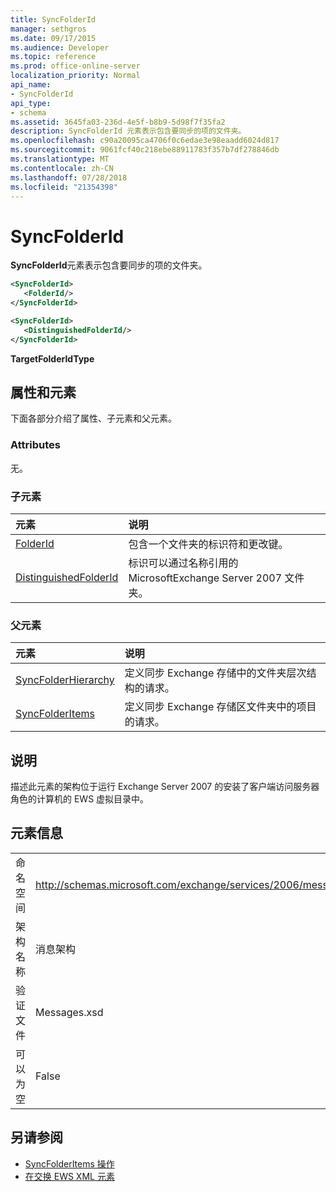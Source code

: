 ```yaml
---
title: SyncFolderId
manager: sethgros
ms.date: 09/17/2015
ms.audience: Developer
ms.topic: reference
ms.prod: office-online-server
localization_priority: Normal
api_name:
- SyncFolderId
api_type:
- schema
ms.assetid: 3645fa03-236d-4e5f-b8b9-5d98f7f35fa2
description: SyncFolderId 元素表示包含要同步的项的文件夹。
ms.openlocfilehash: c90a20095ca4706f0c6edae3e98eaadd6024d817
ms.sourcegitcommit: 9061fcf40c218ebe88911783f357b7df278846db
ms.translationtype: MT
ms.contentlocale: zh-CN
ms.lasthandoff: 07/28/2018
ms.locfileid: "21354398"
---
```

# <a name="syncfolderid"></a>SyncFolderId

**SyncFolderId**元素表示包含要同步的项的文件夹。 
  
```xml
<SyncFolderId>
   <FolderId/>
</SyncFolderId>
```

```xml
<SyncFolderId>
   <DistinguishedFolderId/> 
</SyncFolderId>
```

**TargetFolderIdType**

## <a name="attributes-and-elements"></a>属性和元素

下面各部分介绍了属性、子元素和父元素。
  
### <a name="attributes"></a>Attributes

无。
  
### <a name="child-elements"></a>子元素

|**元素**|**说明**|
|:-----|:-----|
|[FolderId](folderid.md) <br/> |包含一个文件夹的标识符和更改键。  <br/> |
|[DistinguishedFolderId](distinguishedfolderid.md) <br/> |标识可以通过名称引用的 MicrosoftExchange Server 2007 文件夹。  <br/> |
   
### <a name="parent-elements"></a>父元素

|**元素**|**说明**|
|:-----|:-----|
|[SyncFolderHierarchy](syncfolderhierarchy.md) <br/> |定义同步 Exchange 存储中的文件夹层次结构的请求。  <br/> |
|[SyncFolderItems](syncfolderitems.md) <br/> |定义同步 Exchange 存储区文件夹中的项目的请求。  <br/> |
   
## <a name="remarks"></a>说明

描述此元素的架构位于运行 Exchange Server 2007 的安装了客户端访问服务器角色的计算机的 EWS 虚拟目录中。
  
## <a name="element-information"></a>元素信息

|||
|:-----|:-----|
|命名空间  <br/> |http://schemas.microsoft.com/exchange/services/2006/messages  <br/> |
|架构名称  <br/> |消息架构  <br/> |
|验证文件  <br/> |Messages.xsd  <br/> |
|可以为空  <br/> |False  <br/> |
   
## <a name="see-also"></a>另请参阅

- [SyncFolderItems 操作](syncfolderitems-operation.md)
- [在交换 EWS XML 元素](ews-xml-elements-in-exchange.md)

